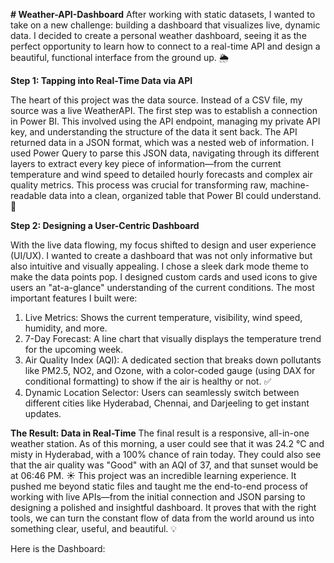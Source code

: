 **# Weather-API-Dashboard**
After working with static datasets, I wanted to take on a new challenge: building a dashboard that visualizes live, dynamic data. I decided to create a personal weather dashboard, seeing it as the perfect opportunity to learn how to connect to a real-time API and design a beautiful, functional interface from the ground up. 🌦️

**Step 1: Tapping into Real-Time Data via API**

The heart of this project was the data source. Instead of a CSV file, my source was a live WeatherAPI. The first step was to establish a connection in Power BI. This involved using the API endpoint, managing my private API key, and understanding the structure of the data it sent back.
The API returned data in a JSON format, which was a nested web of information. I used Power Query to parse this JSON data, navigating through its different layers to extract every key piece of information—from the current temperature and wind speed to detailed hourly forecasts and complex air quality metrics. This process was crucial for transforming raw, machine-readable data into a clean, organized table that Power BI could understand. 🔌

**Step 2: Designing a User-Centric Dashboard**

With the live data flowing, my focus shifted to design and user experience (UI/UX). I wanted to create a dashboard that was not only informative but also intuitive and visually appealing.
I chose a sleek dark mode theme to make the data points pop. I designed custom cards and used icons to give users an "at-a-glance" understanding of the current conditions. The most important features I built were:
1) Live Metrics: Shows the current temperature, visibility, wind speed, humidity, and more.
2) 7-Day Forecast: A line chart that visually displays the temperature trend for the upcoming week.
3) Air Quality Index (AQI): A dedicated section that breaks down pollutants like PM2.5, NO2, and Ozone, with a color-coded gauge (using DAX for conditional formatting) to show if the air is healthy or not. ✅
4) Dynamic Location Selector: Users can seamlessly switch between different cities like Hyderabad, Chennai, and Darjeeling to get instant updates.
    
**The Result: Data in Real-Time**
The final result is a responsive, all-in-one weather station. As of this morning, a user could see that it was 24.2 °C and misty in Hyderabad, with a 100% chance of rain today. They could also see that the air quality was "Good" with an AQI of 37, and that sunset would be at 06:46 PM. ☀️
This project was an incredible learning experience. It pushed me beyond static files and taught me the end-to-end process of working with live APIs—from the initial connection and JSON parsing to designing a polished and insightful dashboard. It proves that with the right tools, we can turn the constant flow of data from the world around us into something clear, useful, and beautiful. 💡

Here is the Dashboard: 
